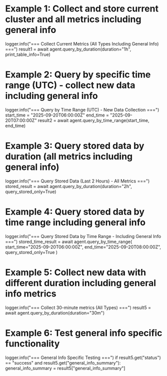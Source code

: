 # Example 1: Collect and store current cluster and all metrics including general info
logger.info("=== Collect Current Metrics (All Types Including General Info) ===")
result1 = await agent.query_by_duration(duration="1h", print_table_info=True)

# Example 2: Query by specific time range (UTC) - collect new data including general info
logger.info("=== Query by Time Range (UTC) - New Data Collection ===")
start_time = "2025-09-20T06:00:00Z"
end_time = "2025-09-20T07:00:00Z" 
result2 = await agent.query_by_time_range(start_time, end_time)

# Example 3: Query stored data by duration (all metrics including general info)
logger.info("=== Query Stored Data (Last 2 Hours) - All Metrics ===")
stored_result = await agent.query_by_duration(duration="2h", query_stored_only=True)

# Example 4: Query stored data by time range including general info
logger.info("=== Query Stored Data by Time Range - Including General Info ===")
stored_time_result = await agent.query_by_time_range(
    start_time="2025-09-20T06:00:00Z", 
    end_time="2025-09-20T08:00:00Z",
    query_stored_only=True
)

# Example 5: Collect new data with different duration including general info metrics
logger.info("=== Collect 30-minute metrics (All Types) ===")
result5 = await agent.query_by_duration(duration="30m")

# Example 6: Test general info specific functionality
logger.info("=== General Info Specific Testing ===")
if result5.get("status") == "success" and result5.get("general_info_summary"):
    general_info_summary = result5["general_info_summary"]